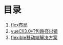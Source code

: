 # 目录

1. <a href="https://github.com/taosiqi/Web-questions-and-knowledge/blob/master/flex.css" target="_blank">flex布局</a>
2. <a href="https://github.com/taosiqi/Web-questions-and-knowledge/blob/master/vueCli3.0%E6%89%93%E5%8C%85%E8%B7%AF%E5%BE%84%E5%87%BA%E9%94%99.md" target="_blank">vueCli3.0打包路径出错</a>
3. <a href="https://github.com/taosiqi/Web-questions-and-knowledge/blob/master/flexblejs.md" target="_blank">flexible移动端解决方案</a>

